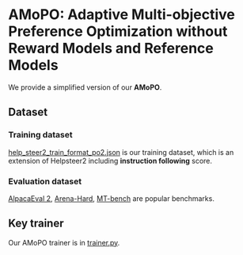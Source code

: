 # AMoPO: Adaptive Multi-objective Preference Optimization without Reward Models and Reference Models

We provide a simplified version of our **AMoPO**.

## Dataset

### Training dataset

[help_steer2_train_format_po2.json](./help_steer2_train_format_po2.json) is our training dataset, which is an extension of Helpsteer2 including **instruction following** score.

### Evaluation dataset

[AlpacaEval 2](https://github.com/tatsu-lab/alpaca_eval), [Arena-Hard](https://github.com/lmarena/arena-hard-auto/blob/main/data/arena-hard-v0.1/question.jsonl), [MT-bench](https://github.com/lm-sys/FastChat/blob/main/fastchat/llm_judge/data/mt_bench/question.jsonl) are popular benchmarks.

## Key trainer

Our AMoPO trainer is in [trainer.py](./src/train/amopo/trainer.py).

